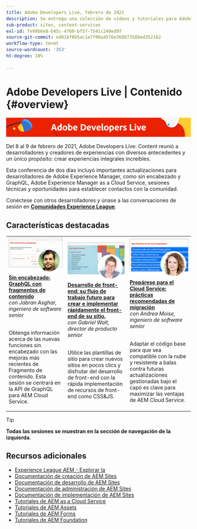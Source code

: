 ```yaml
---
title: Adobe Developers Live, febrero de 2021
description: Se entrega una colección de vídeos y tutoriales para Adobe Experience Manager Sites como parte del evento de contenido de Adobe Developers Live.
sub-product: sites, content-services
exl-id: fe98b6e8-b45c-4780-bf57-7541c240ed97
source-git-commit: e401bf0b5ac1e7f06a4576e36887358bed352162
workflow-type: tm+mt
source-wordcount: '353'
ht-degree: 10%

---
```


# Adobe Developers Live | Contenido {#overview}

<img alt="Adobe Developers Live" src="/help/adobe-developers-live/assets/adl.png" />

Del 8 al 9 de febrero de 2021, Adobe Developers Live: Content reunió a desarrolladores y creadores de experiencias con diversos antecedentes y un único propósito: crear experiencias integrales increíbles.

Esta conferencia de dos días incluyó importantes actualizaciones para desarrolladores de Adobe Experience Manager, como sin encabezado y GraphQL, Adobe Experience Manager as a Cloud Service, sesiones técnicas y oportunidades para establecer contactos con la comunidad.

Conéctese con otros desarrolladores y únase a las conversaciones de sesión en **[Comunidades Experience League](https://adobe.ly/36Yd3v6)**.

## Características destacadas

<table>
  <tr>
   <td>
      <a href="headless-graphql-content-fragments.md">
      <img alt="Sin encabezado: GraphQL con fragmentos de contenido" src="/help/adobe-developers-live/assets/jabran.png"/>
      </a>
      <div>
         <a href="headless-graphql-content-fragments.md"><strong>Sin encabezado: GraphQL con fragmentos de contenido</strong></a>         
         <br/><em>con Jabran Asghar, ingeniero de software senior</em>
      </div>
      <p>
        <br/>
         Obtenga información acerca de las nuevas funciones sin encabezado con las mejoras más recientes de Fragmento de contenido. Esta sesión se centrará en la API de GraphQL para AEM Cloud Service.
      </p>
     </td>   
     <td>
      <a href="rapid-frontend-devlopment.md">
      <img alt="Desarrollo de front-end: su flujo de trabajo futuro para crear e implementar rápidamente el front-end de su sitio." src="/help/adobe-developers-live/assets/gabriel.png"/>
      </a>
      <div>
         <a href="rapid-frontend-devlopment.md"><strong>Desarrollo de front-end: su flujo de trabajo futuro para crear e implementar rápidamente el front-end de su sitio.</strong></a>
         <br/><em>con Gabriel Walt, director de producto senior</em>
      </div>
      <p>
        <br/>
         Utilice las plantillas de sitio para crear nuevos sitios en pocos clics y disfrutar del desarrollo de front-end con la rápida implementación de recursos de front-end como CSS&amp;JS.
      </p>
   </td>
   </td>
     <td>
      <a href="get-ready-aem-cloud.md">
      <img alt="Prepárese para el Cloud Service: prácticas recomendadas de migración" src="/help/adobe-developers-live/assets/andreea.png"/>
      </a>
      <div>
         <a href="get-ready-aem-cloud.md"><strong>Prepárese para el Cloud Service: prácticas recomendadas de migración</strong></a>
         <br/><em>con Andrea Moise, ingeniero de software senior</em>
      </div>
      <p>
        <br/>
         Adaptar el código base para que sea compatible con la nube y resistente a balas contra futuras actualizaciones gestionadas bajo el capó es clave para maximizar las ventajas de AEM Cloud Service.
      </p>
   </td>
  </tr>
</table>

>[!TIP]
>
>**Todas las sesiones se muestran en la sección de navegación de la izquierda**.

## Recursos adicionales

* [Experience League AEM - Explorar la](https://experienceleague.adobe.com/?lang=es#recommended/solutions/experience-manager)
* [Documentación de creación de AEM Sites](https://experienceleague.adobe.com/docs/experience-manager-65/authoring/home.html)
* [Documentación de desarrollo de AEM Sites](https://experienceleague.adobe.com/docs/experience-manager-65/developing/home.html)
* [Documentación de administración de AEM Sites](https://experienceleague.adobe.com/docs/experience-manager-65/administering/home.html)
* [Documentación de implementación de AEM Sites](https://experienceleague.adobe.com/docs/experience-manager-65/deploying/home.html)
* [Tutoriales de AEM as a Cloud Service](https://experienceleague.adobe.com/docs/experience-manager-learn/cloud-service/overview.html?lang=es)
* [Tutoriales de AEM Assets](https://experienceleague.adobe.com/docs/experience-manager-learn/assets/overview.html?lang=es)
* [Tutoriales de AEM Forms](https://experienceleague.adobe.com/docs/experience-manager-learn/forms/overview.html)
* [Tutoriales de AEM Foundation](https://experienceleague.adobe.com/docs/experience-manager-learn/foundation/overview.html)
